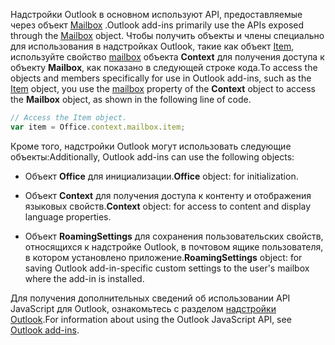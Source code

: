 <span data-ttu-id="78f44-101">Надстройки Outlook в основном используют API, предоставляемые через объект [Mailbox](/javascript/api/outlook/office.mailbox) .</span><span class="sxs-lookup"><span data-stu-id="78f44-101">Outlook add-ins primarily use the APIs exposed through the [Mailbox](/javascript/api/outlook/office.mailbox) object.</span></span> <span data-ttu-id="78f44-102">Чтобы получить объекты и члены специально для использования в надстройках Outlook, такие как объект [Item](../reference/objectmodel/preview-requirement-set/office.context.mailbox.item.md), используйте свойство [mailbox](../reference/objectmodel/preview-requirement-set/office.context.mailbox.md) объекта **Context** для получения доступа к объекту **Mailbox**, как показано в следующей строке кода.</span><span class="sxs-lookup"><span data-stu-id="78f44-102">To access the objects and members specifically for use in Outlook add-ins, such as the [Item](../reference/objectmodel/preview-requirement-set/office.context.mailbox.item.md) object, you use the [mailbox](../reference/objectmodel/preview-requirement-set/office.context.mailbox.md) property of the **Context** object to access the **Mailbox** object, as shown in the following line of code.</span></span>

```js
// Access the Item object.
var item = Office.context.mailbox.item;

```

<span data-ttu-id="78f44-103">Кроме того, надстройки Outlook могут использовать следующие объекты:</span><span class="sxs-lookup"><span data-stu-id="78f44-103">Additionally, Outlook add-ins can use the following objects:</span></span>

-  <span data-ttu-id="78f44-104">Объект **Office** для инициализации.</span><span class="sxs-lookup"><span data-stu-id="78f44-104">**Office** object: for initialization.</span></span>

-  <span data-ttu-id="78f44-105">Объект **Context** для получения доступа к контенту и отображения языковых свойств.</span><span class="sxs-lookup"><span data-stu-id="78f44-105">**Context** object: for access to content and display language properties.</span></span>

-  <span data-ttu-id="78f44-106">Объект **RoamingSettings** для сохранения пользовательских свойств, относящихся к надстройке Outlook, в почтовом ящике пользователя, в котором установлено приложение.</span><span class="sxs-lookup"><span data-stu-id="78f44-106">**RoamingSettings** object: for saving Outlook add-in-specific custom settings to the user's mailbox where the add-in is installed.</span></span>

<span data-ttu-id="78f44-107">Для получения дополнительных сведений об использовании API JavaScript для Outlook, ознакомьтесь с разделом [надстройки Outlook](../outlook/outlook-add-ins-overview.md).</span><span class="sxs-lookup"><span data-stu-id="78f44-107">For information about using the Outlook JavaScript API, see [Outlook add-ins](../outlook/outlook-add-ins-overview.md).</span></span>